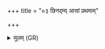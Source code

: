 +++
title = "०३ छिनद्म्य् आसां प्रथमाम्"

+++
<details><summary>मूलम् (GR)</summary>

छिनद्म्य् आसां प्रथमां  
छिनद्म्य् उत मध्यमाम् ।  
अथो जघन्याम् आसाम्  
आ छिनद्मि स्तुकाम् इव ॥
</details>